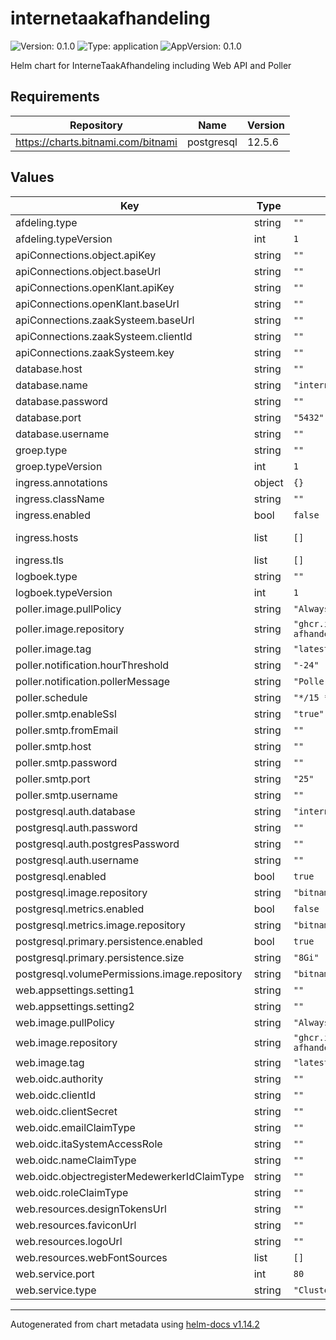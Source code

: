 # internetaakafhandeling

![Version: 0.1.0](https://img.shields.io/badge/Version-0.1.0-informational?style=flat-square) ![Type: application](https://img.shields.io/badge/Type-application-informational?style=flat-square) ![AppVersion: 0.1.0](https://img.shields.io/badge/AppVersion-0.1.0-informational?style=flat-square)

Helm chart for InterneTaakAfhandeling including Web API and Poller

## Requirements

| Repository | Name | Version |
|------------|------|---------|
| https://charts.bitnami.com/bitnami | postgresql | 12.5.6 |

## Values

| Key | Type | Default | Description |
|-----|------|---------|-------------|
| afdeling.type | string | `""` |  |
| afdeling.typeVersion | int | `1` |  |
| apiConnections.object.apiKey | string | `""` |  |
| apiConnections.object.baseUrl | string | `""` |  |
| apiConnections.openKlant.apiKey | string | `""` |  |
| apiConnections.openKlant.baseUrl | string | `""` |  |
| apiConnections.zaakSysteem.baseUrl | string | `""` |  |
| apiConnections.zaakSysteem.clientId | string | `""` |  |
| apiConnections.zaakSysteem.key | string | `""` |  |
| database.host | string | `""` |  |
| database.name | string | `"interneTaakAfhandeling"` |  |
| database.password | string | `""` |  |
| database.port | string | `"5432"` |  |
| database.username | string | `""` |  |
| groep.type | string | `""` |  |
| groep.typeVersion | int | `1` |  |
| ingress.annotations | object | `{}` |  |
| ingress.className | string | `""` |  |
| ingress.enabled | bool | `false` |  |
| ingress.hosts | list | `[]` | ingress hosts |
| ingress.tls | list | `[]` |  |
| logboek.type | string | `""` |  |
| logboek.typeVersion | int | `1` |  |
| poller.image.pullPolicy | string | `"Always"` |  |
| poller.image.repository | string | `"ghcr.io/interne-taak-afhandeling/internetaakafhandeling.poller"` |  |
| poller.image.tag | string | `"latest"` |  |
| poller.notification.hourThreshold | string | `"-24"` |  |
| poller.notification.pollerMessage | string | `"Poller uitgevoerd om:"` |  |
| poller.schedule | string | `"*/15 * * * *"` |  |
| poller.smtp.enableSsl | string | `"true"` |  |
| poller.smtp.fromEmail | string | `""` |  |
| poller.smtp.host | string | `""` |  |
| poller.smtp.password | string | `""` |  |
| poller.smtp.port | string | `"25"` |  |
| poller.smtp.username | string | `""` |  |
| postgresql.auth.database | string | `"interneTaakAfhandeling"` |  |
| postgresql.auth.password | string | `""` |  |
| postgresql.auth.postgresPassword | string | `""` |  |
| postgresql.auth.username | string | `""` |  |
| postgresql.enabled | bool | `true` |  |
| postgresql.image.repository | string | `"bitnamilegacy/postgresql"` |  |
| postgresql.metrics.enabled | bool | `false` |  |
| postgresql.metrics.image.repository | string | `"bitnamilegacy/postgres-exporter"` |  |
| postgresql.primary.persistence.enabled | bool | `true` |  |
| postgresql.primary.persistence.size | string | `"8Gi"` |  |
| postgresql.volumePermissions.image.repository | string | `"bitnamilegacy/os-shell"` |  |
| web.appsettings.setting1 | string | `""` |  |
| web.appsettings.setting2 | string | `""` |  |
| web.image.pullPolicy | string | `"Always"` |  |
| web.image.repository | string | `"ghcr.io/interne-taak-afhandeling/internetaakafhandeling.web"` |  |
| web.image.tag | string | `"latest"` |  |
| web.oidc.authority | string | `""` |  |
| web.oidc.clientId | string | `""` |  |
| web.oidc.clientSecret | string | `""` |  |
| web.oidc.emailClaimType | string | `""` |  |
| web.oidc.itaSystemAccessRole | string | `""` |  |
| web.oidc.nameClaimType | string | `""` |  |
| web.oidc.objectregisterMedewerkerIdClaimType | string | `""` |  |
| web.oidc.roleClaimType | string | `""` |  |
| web.resources.designTokensUrl | string | `""` |  |
| web.resources.faviconUrl | string | `""` |  |
| web.resources.logoUrl | string | `""` |  |
| web.resources.webFontSources | list | `[]` |  |
| web.service.port | int | `80` |  |
| web.service.type | string | `"ClusterIP"` |  |

----------------------------------------------
Autogenerated from chart metadata using [helm-docs v1.14.2](https://github.com/norwoodj/helm-docs/releases/v1.14.2)
